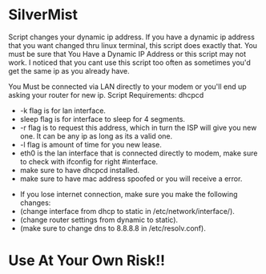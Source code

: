 # SilverMist
Script changes your dynamic ip address. If you have a dynamic ip address that you want changed thru linux terminal, 
this script does exactly that. You must be sure that You Have a Dynamic IP Address or this script may not work.
I noticed that you cant use this script too often as sometimes you'd get the same ip as you already have. 

You Must be connected via LAN directly to your modem or you'll end up asking your router for new ip.
Script Requirements: dhcpcd

+ -k flag is for lan interface.
+ sleep flag is for interface to sleep for 4 segments.
+ -r flag is to request this address, which in turn the ISP will give you new one. It can be any ip as long as its a valid one.
+ -l flag is amount of time for you new lease.
+ eth0 is the lan interface that is connected directly to modem, make sure to check with ifconfig for right #interface.
+ make sure to have dhcpcd installed.
+ make sure to have mac address spoofed or you will receive a error.

- If you lose internet connection, make sure you make the following changes:
- (change interface from dhcp to static in /etc/network/interface/).
- (change router settings from dynamic to static).
- (make sure to change dns to 8.8.8.8 in /etc/resolv.conf).

# Use At Your Own Risk!!

